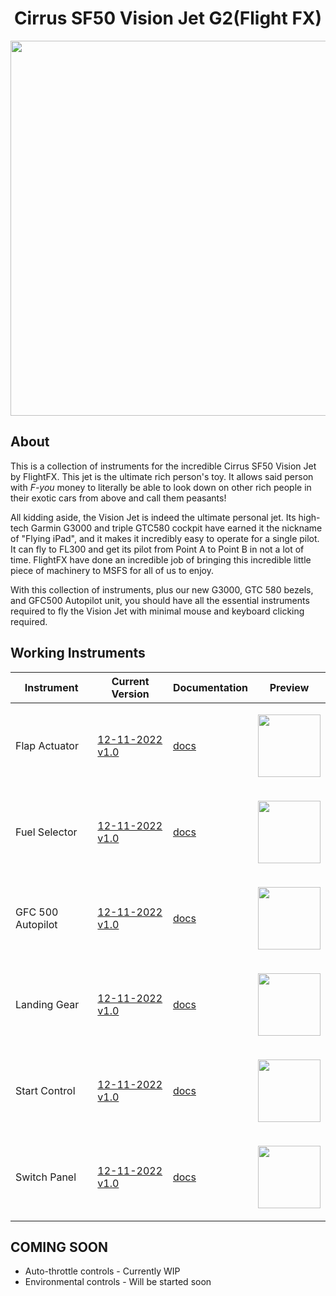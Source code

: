<!-- PROJECT LOGO -->
<p align="center">
  <h1 align="center">Cirrus SF50 Vision Jet G2(Flight FX)</h1>
</p>
<p align="center"><img src="" width="600"/></p>

## About
This is a collection of instruments for the incredible Cirrus SF50 Vision Jet by FlightFX. This jet is the ultimate rich person's toy. It allows said person with <em>F-you</em> money to literally be able to look down on other rich people in their exotic cars from above and call them peasants! 

All kidding aside, the Vision Jet is indeed the ultimate personal jet. Its high-tech Garmin G3000 and triple GTC580 cockpit have earned it the nickname of "Flying iPad", and it makes it incredibly easy to operate for a single pilot. It can fly to FL300 and get its pilot from Point A to Point B in not a lot of time. FlightFX have done an incredible job of bringing this incredible little piece of machinery to MSFS for all of us to enjoy. 

With this collection of instruments, plus our new G3000, GTC 580 bezels, and GFC500 Autopilot unit, you should have all the essential instruments required to fly the Vision Jet with minimal mouse and keyboard clicking required. 


<!-- ABOUT THE PROJECT -->
## Working Instruments

Instrument | Current Version | Documentation | Preview
-------------|-----------------|--------------|--------------
Flap Actuator | [12-11-2022 v1.0](#?raw=true) | [docs](#) | <p align="center"><img src="#.png" width="100"> </p>
Fuel Selector | [12-11-2022 v1.0](#?raw=true) | [docs](#) | <p align="center"><img src="#.png" width="100"> </p>
GFC 500 Autopilot | [12-11-2022 v1.0](https://github.com/Simstrumentation/Air-Manager/blob/main/Instruments/Generic/Generic-GFC500/Generic%20-%20Garmin%20GFC%20500%20autopilot.siff?raw=true) | [docs](https://github.com/Simstrumentation/Air-Manager/blob/main/Instruments/Generic/Generic-GFC500) | <p align="center"><img src="https://github.com/Simstrumentation/Air-Manager/raw/main/Instruments/Generic/Generic-GFC500/c154321a-72e7-44bd-8c39-7dc86b1c66c6/preview.png" width="100"> </p>
Landing Gear | [12-11-2022 v1.0](#?raw=true) | [docs](#) | <p align="center"><img src="#.png" width="100"> </p>
Start Control | [12-11-2022 v1.0](#?raw=true) | [docs](#) | <p align="center"><img src="#.png" width="100"> </p>
Switch Panel | [12-11-2022 v1.0](#?raw=true) | [docs](#) | <p align="center"><img src="#.png" width="100"> </p>





## COMING SOON
- Auto-throttle controls  - Currently WIP
- Environmental controls  - Will be started soon










